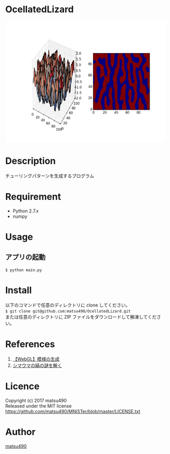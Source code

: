OcellatedLizard
====

![demoimage](./demoimage.png)

# Description
チューリングパターンを生成するプログラム

# Requirement
- Python 2.7.x
- numpy

# Usage
## アプリの起動  
`$ python main.py`

# Install
以下のコマンドで任意のディレクトリに clone してください。  
`$ git clone git@github.com:matsu490/OcellatedLizard.git`  
または任意のディレクトリに ZIP ファイルをダウンロードして解凍してください。

# References
1. [【WebGL】模様の生成](https://www.youtube.com/watch?v=f3pmg5v0E7w "【WebGL】模様の生成")
2. [シマウマの縞の謎を解く](http://www.fbs.osaka-u.ac.jp/labs/skondo/saibokogaku/enigma%20of%20zebra.html "シマウマの縞の謎を解く")

# Licence
Copyright (c) 2017 matsu490  
Released under the MIT license  
https://github.com/matsu490/MNISTer/blob/master/LICENSE.txt  

# Author
[matsu490](https://github.com/matsu490)

